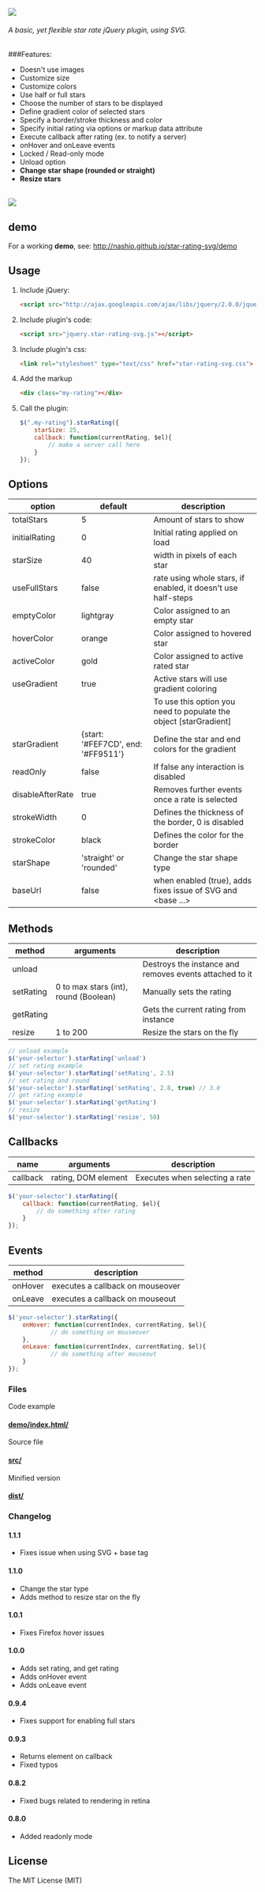 
![](http://nashio.github.io/star-rating-svg/demo/img/star-rating-svg-logo.png)

###### A basic, yet flexible star rate jQuery plugin, using SVG.

###Features:
* Doesn't use images
* Customize size
* Customize colors
* Use half or full stars
* Choose the number of stars to be displayed
* Define gradient color of selected stars
* Specify a border/stroke thickness and color
* Specify initial rating via options or markup data attribute
* Execute callback after rating (ex. to notify a server)
* onHover and onLeave events
* Locked / Read-only mode
* Unload option
* **Change star shape (rounded or straight)**
* **Resize stars**


<br/>![](http://ignaciochavez.com/files/star-rating/stars-rating-demo.png)

## demo

For a working **demo**, see:
http://nashio.github.io/star-rating-svg/demo

## Usage

1. Include jQuery:

	```html
	<script src="http://ajax.googleapis.com/ajax/libs/jquery/2.0.0/jquery.min.js"></script>
	```

2. Include plugin's code:

	```html
	<script src="jquery.star-rating-svg.js"></script>
	```

2. Include plugin's css:

	```html
    <link rel="stylesheet" type="text/css" href="star-rating-svg.css">
	```

3. Add the markup

    ```html
    <div class="my-rating"></div>
    ```

4. Call the plugin:

    ```javascript
    $(".my-rating").starRating({
        starSize: 25,
        callback: function(currentRating, $el){
            // make a server call here
        }
    });
    ```

## Options

| option  | default  | description  |
|---|---|---|
| totalStars  | 5  | Amount of stars to show  |
| initialRating | 0 | Initial rating applied on load |
| starSize | 40 | width in pixels of each star |
| useFullStars | false | rate using whole stars, if enabled, it doesn't use half-steps |
| emptyColor | lightgray | Color assigned to an empty star |
| hoverColor | orange | Color assigned to hovered star |
| activeColor | gold | Color assigned to active rated star |
| useGradient | true | Active stars will use gradient coloring |
| | | To use this option you need to populate the object [starGradient] |
| starGradient | {start: '#FEF7CD', end: '#FF9511'} | Define the star and end colors for the gradient |
| readOnly | false | If false any interaction is disabled |
| disableAfterRate | true | Removes further events once a rate is selected |
| strokeWidth | 0 | Defines the thickness of the border, 0 is disabled |
| strokeColor | black | Defines the color for the border |
| starShape | 'straight' or 'rounded' | Change the star shape type |
| baseUrl | false | when enabled (true), adds fixes issue of SVG and <base ...> |

## Methods

| method | arguments | description  |
|---|---|---|
| unload    |  &nbsp; | Destroys the instance and removes events attached to it |
| setRating | 0 to max stars (int), round (Boolean) | Manually sets the rating  |
| getRating | &nbsp; | Gets the current rating from instance |
| resize | 1 to 200 | Resize the stars on the fly |

```javascript
// unload example
$('your-selector').starRating('unload')
// set rating example
$('your-selector').starRating('setRating', 2.5)
// set rating and round
$('your-selector').starRating('setRating', 2.8, true) // 3.0
// get rating example
$('your-selector').starRating('getRating')
// resize
$('your-selector').starRating('resize', 50)
```

## Callbacks

| name | arguments | description |
|---|---|---|
| callback | rating, DOM element | Executes when selecting a rate |
```javascript
$('your-selector').starRating({
    callback: function(currentRating, $el){
    	// do something after rating
    }
});
```

## Events

| method | description  |
|---|---|
| onHover | executes a callback on mouseover |
| onLeave | executes a callback on mouseout |
```javascript
$('your-selector').starRating({
    onHover: function(currentIndex, currentRating, $el){
			// do something on mouseover
    },
    onLeave: function(currentIndex, currentRating, $el){
			// do something after mouseout
    }
});
```


### Files

Code example

#### [demo/index.html/](https://github.com/nashio/star-rating-svg/blob/master/demo/index.html "code examples")

Source file

#### [src/](https://github.com/nashio/star-rating-svg/tree/master/src "source file")

Minified version

#### [dist/](https://github.com/nashio/star-rating-svg/tree/master/dist "build files")

### Changelog

#### 1.1.1
- Fixes issue when using SVG + base tag

#### 1.1.0
- Change the star type
- Adds method to resize star on the fly

#### 1.0.1
- Fixes Firefox hover issues

#### 1.0.0
- Adds set rating, and get rating
- Adds onHover event
- Adds onLeave event

#### 0.9.4
- Fixes support for enabling full stars

#### 0.9.3
- Returns element on callback
- Fixed typos

#### 0.8.2
- Fixed bugs related to rendering in retina

#### 0.8.0
- Added readonly mode



License
------------
The MIT License (MIT)
